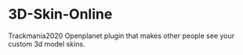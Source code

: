 # 3D-Skin-Online
Trackmania2020 Openplanet plugin that makes other people see your custom 3d model skins.
